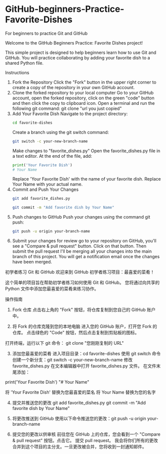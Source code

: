 # GitHub-beginners-Practice-Favorite-Dishes
For beginners to practice Git and GitHub

Welcome to the GitHub Beginners Practice: Favorite Dishes project!

This simple project is designed to help beginners learn how to use Git and GitHub. 
You will practice collaborating by adding your favorite dish to a shared Python file.

Instructions
1. Fork the Repository
    Click the "Fork" button in the upper right corner to create a copy of the repository in your own GitHub account.
2. Clone the forked repository to your local computer
    Go to your GitHub account, open the forked repository, click on the green "code" button and then click the copy to clipboard icon.
    Open a terminal and run the following git command: git clone "url you just copied"
3. Add Your Favorite Dish
    Navigate to the project directory:
   ```bash
   cd favorite-dishes
   ```
   Create a branch using the git switch command:
   ```bash
   git switch -c your-new-branch-name
   ```
   Make changes to "favorite_dishes.py"
    Open the favorite_dishes.py file in a text editor. At the end of the file, add:
   ```python
   print('Your Favorite Dish')
   # Your Name
   ```
   Replace 'Your Favorite Dish' with the name of your favorite dish. Replace Your Name with your actual name.
5. Commit and Push Your Changes
   ```bash
   git add favorite_dishes.py
   ```
   ```bash
   git commit -m "Add favorite dish by Your Name"
   ```
6. Push changes to GitHub
   Push your changes using the command git push:
   ```bash
   git push -u origin your-branch-name
   ```
7. Submit your changes for review
   go to your repository on GitHub, you'll see a "Compare & pull request" button. Click on that button.
   Then submit the pull request
I'll be merging all your changes into the main branch of this project. You will get a notification email once the changes have been merged.


初学者练习 Git 和 GitHub
欢迎来到 GitHub 初学者练习项目：最喜爱的菜肴！

这个简单的项目旨在帮助初学者练习如何使用 Git 和 GitHub。
您将通过向共享的 Python 文件中添加您最喜爱的菜肴来练习协作。

操作指南
1. Fork 仓库
点击右上角的 "Fork" 按钮，将仓库复制到您自己的 GitHub 账户中。

2. 将 Fork 的仓库克隆到您的本地电脑
进入您的 GitHub 账户，打开您 Fork 的仓库。
点击绿色的 "Code" 按钮，然后点击复制到剪贴板的图标。

打开终端，运行以下 git 命令： git clone "您刚刚复制的 URL"

3. 添加您最喜爱的菜肴
进入项目目录：cd favorite-dishes
使用 git switch 命令创建一个新分支：git switch -c your-new-branch-name
修改 favorite_dishes.py
在文本编辑器中打开 favorite_dishes.py 文件。
在文件末尾添加：

print('Your Favorite Dish')
"# Your Name"

将 'Your Favorite Dish' 替换为您最喜爱的菜名
将 Your Name 替换为您的名字

4. 提交并推送您的更改
git add favorite_dishes.py
git commit -m "Add favorite dish by Your Name"

5. 将更改推送到 GitHub
使用以下命令推送您的更改：git push -u origin your-branch-name

6. 提交您的更改以供审核
前往您在 GitHub 上的仓库，您会看到一个 "Compare & pull request" 按钮。点击它。
提交 pull request。
我会将你们所有的更改合并到这个项目的主分支。一旦更改被合并，您将收到一封通知邮件。

